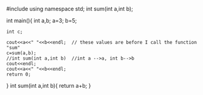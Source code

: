 #include<iostream>
using namespace std;
int sum(int a,int b);

int main(){
	int a,b;
	a=3;
	b=5;
	
	int c;
	
	cout<<a<<" "<<b<<endl;  // these values are before I call the function "sum"
	c=sum(a,b);
	//int sum(int a,int b)  //int a -->a, int b-->b
	cout<<endl;
	cout<<a<<" "<<b<<endl;
	return 0;
}
int sum(int a,int b){
	return a+b;
}
